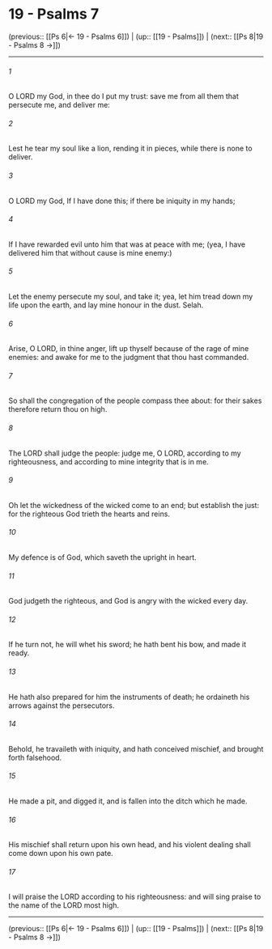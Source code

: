 # 19 - Psalms 7

(previous:: [[Ps 6|← 19 - Psalms 6]]) | (up:: [[19 - Psalms]]) | (next:: [[Ps 8|19 - Psalms 8 →]])

***


###### 1 
O LORD my God, in thee do I put my trust: save me from all them that persecute me, and deliver me: 

###### 2 
Lest he tear my soul like a lion, rending it in pieces, while there is none to deliver. 

###### 3 
O LORD my God, If I have done this; if there be iniquity in my hands; 

###### 4 
If I have rewarded evil unto him that was at peace with me; (yea, I have delivered him that without cause is mine enemy:) 

###### 5 
Let the enemy persecute my soul, and take it; yea, let him tread down my life upon the earth, and lay mine honour in the dust. Selah. 

###### 6 
Arise, O LORD, in thine anger, lift up thyself because of the rage of mine enemies: and awake for me to the judgment that thou hast commanded. 

###### 7 
So shall the congregation of the people compass thee about: for their sakes therefore return thou on high. 

###### 8 
The LORD shall judge the people: judge me, O LORD, according to my righteousness, and according to mine integrity that is in me. 

###### 9 
Oh let the wickedness of the wicked come to an end; but establish the just: for the righteous God trieth the hearts and reins. 

###### 10 
My defence is of God, which saveth the upright in heart. 

###### 11 
God judgeth the righteous, and God is angry with the wicked every day. 

###### 12 
If he turn not, he will whet his sword; he hath bent his bow, and made it ready. 

###### 13 
He hath also prepared for him the instruments of death; he ordaineth his arrows against the persecutors. 

###### 14 
Behold, he travaileth with iniquity, and hath conceived mischief, and brought forth falsehood. 

###### 15 
He made a pit, and digged it, and is fallen into the ditch which he made. 

###### 16 
His mischief shall return upon his own head, and his violent dealing shall come down upon his own pate. 

###### 17 
I will praise the LORD according to his righteousness: and will sing praise to the name of the LORD most high.

***

(previous:: [[Ps 6|← 19 - Psalms 6]]) | (up:: [[19 - Psalms]]) | (next:: [[Ps 8|19 - Psalms 8 →]])
